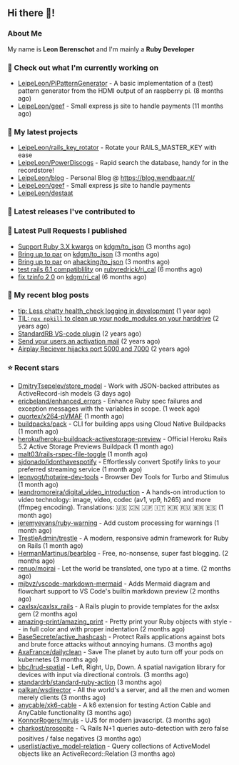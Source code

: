 ## Hi there 👋!

### About Me

My name is **Leon Berenschot** and I'm mainly a **Ruby Developer**
<br>

### 👷 Check out what I'm currently working on

- [LeipeLeon/PiPatternGenerator](https://github.com/LeipeLeon/PiPatternGenerator) - A basic implementation of a (test) pattern generator from the HDMI output of an raspberry pi. (8 months ago)
- [LeipeLeon/geef](https://github.com/LeipeLeon/geef) - Small express js site to handle payments (11 months ago)

### 🌱 My latest projects

- [LeipeLeon/rails_key_rotator](https://github.com/LeipeLeon/rails_key_rotator) - Rotate your RAILS_MASTER_KEY with ease
- [LeipeLeon/PowerDiscogs](https://github.com/LeipeLeon/PowerDiscogs) - Rapid search the database, handy for in the recordstore!
- [LeipeLeon/blog](https://github.com/LeipeLeon/blog) - Personal Blog @ https://blog.wendbaar.nl/
- [LeipeLeon/geef](https://github.com/LeipeLeon/geef) - Small express js site to handle payments
- [LeipeLeon/destaat](https://github.com/LeipeLeon/destaat)

### 🔭 Latest releases I've contributed to


### 🔨 Latest Pull Requests I published

- [Support Ruby 3.X kwargs](https://github.com/kdgm/to_json/pull/3) on [kdgm/to_json](https://github.com/kdgm/to_json) (3 months ago)
- [Bring up to par](https://github.com/kdgm/to_json/pull/2) on [kdgm/to_json](https://github.com/kdgm/to_json) (3 months ago)
- [Bring up to par](https://github.com/ahacking/to_json/pull/8) on [ahacking/to_json](https://github.com/ahacking/to_json) (3 months ago)
- [test rails 6.1 compatiblility](https://github.com/rubyredrick/ri_cal/pull/24) on [rubyredrick/ri_cal](https://github.com/rubyredrick/ri_cal) (6 months ago)
- [fix tzinfo 2 0](https://github.com/kdgm/ri_cal/pull/4) on [kdgm/ri_cal](https://github.com/kdgm/ri_cal) (6 months ago)

### 📜 My recent blog posts

- [tip: Less chatty health_check logging in development](https://www.wendbaar.nl/posts/2023/07/tip_less_chatty_health_check_logging_in_development) (1 year ago)
- [TIL: `npx npkill` to clean up your node_modules on your harddrive](https://www.wendbaar.nl/posts/2023/03/til_npx_npkill_to_clean_up_your_node_modules_on_your_harddrive) (2 years ago)
- [StandardRB VS-code plugin](https://www.wendbaar.nl/posts/2023/02/standardrb_vscode_plugin) (2 years ago)
- [Send your users an activation mail](https://www.wendbaar.nl/posts/2023/02/send_your_users_an_activation_mail) (2 years ago)
- [Airplay Reciever hijacks port 5000 and 7000](https://www.wendbaar.nl/posts/2023/02/airplay_reciever_hijacks_port_5000_and_7000) (2 years ago)

### ⭐ Recent stars

- [DmitryTsepelev/store_model](https://github.com/DmitryTsepelev/store_model) - Work with JSON-backed attributes as ActiveRecord-ish models (3 days ago)
- [ericbeland/enhanced_errors](https://github.com/ericbeland/enhanced_errors) - Enhance Ruby spec failures and exception messages with the variables in scope. (1 week ago)
- [quortex/x264-pVMAF](https://github.com/quortex/x264-pVMAF) (1 month ago)
- [buildpacks/pack](https://github.com/buildpacks/pack) - CLI for building apps using Cloud Native Buildpacks (1 month ago)
- [heroku/heroku-buildpack-activestorage-preview](https://github.com/heroku/heroku-buildpack-activestorage-preview) - Official Heroku Rails 5.2 Active Storage Previews Buildpack (1 month ago)
- [malt03/rails-rspec-file-toggle](https://github.com/malt03/rails-rspec-file-toggle) (1 month ago)
- [sjdonado/idonthavespotify](https://github.com/sjdonado/idonthavespotify) - Effortlessly convert Spotify links to your preferred streaming service (1 month ago)
- [leonvogt/hotwire-dev-tools](https://github.com/leonvogt/hotwire-dev-tools) - Browser Dev Tools for Turbo and Stimulus (1 month ago)
- [leandromoreira/digital_video_introduction](https://github.com/leandromoreira/digital_video_introduction) - A hands-on introduction to video technology: image, video, codec (av1, vp9, h265) and more (ffmpeg encoding). Translations: 🇺🇸 🇨🇳 🇯🇵 🇮🇹 🇰🇷 🇷🇺 🇧🇷 🇪🇸 (1 month ago)
- [jeremyevans/ruby-warning](https://github.com/jeremyevans/ruby-warning) - Add custom processing for warnings (1 month ago)
- [TrestleAdmin/trestle](https://github.com/TrestleAdmin/trestle) - A modern, responsive admin framework for Ruby on Rails (1 month ago)
- [HermanMartinus/bearblog](https://github.com/HermanMartinus/bearblog) - Free, no-nonsense, super fast blogging. (2 months ago)
- [renuo/moirai](https://github.com/renuo/moirai) - Let the world be translated, one typo at a time. (2 months ago)
- [mjbvz/vscode-markdown-mermaid](https://github.com/mjbvz/vscode-markdown-mermaid) - Adds Mermaid diagram and flowchart support to VS Code&#39;s builtin markdown preview (2 months ago)
- [caxlsx/caxlsx_rails](https://github.com/caxlsx/caxlsx_rails) - A Rails plugin to provide templates for the axlsx gem (2 months ago)
- [amazing-print/amazing_print](https://github.com/amazing-print/amazing_print) - Pretty print your Ruby objects with style -- in full color and with proper indentation (2 months ago)
- [BaseSecrete/active_hashcash](https://github.com/BaseSecrete/active_hashcash) - Protect Rails applications against bots and brute force attacks without annoying humans. (3 months ago)
- [AxaFrance/dailyclean](https://github.com/AxaFrance/dailyclean) - Save The planet by auto turn off your pods on kubernetes (3 months ago)
- [bbc/lrud-spatial](https://github.com/bbc/lrud-spatial) - Left, Right, Up, Down. A spatial navigation library for devices with input via directional controls. (3 months ago)
- [standardrb/standard-ruby-action](https://github.com/standardrb/standard-ruby-action) (3 months ago)
- [palkan/wsdirector](https://github.com/palkan/wsdirector) - All the world&#39;s a server, and all the men and women merely clients (3 months ago)
- [anycable/xk6-cable](https://github.com/anycable/xk6-cable) - A k6 extension for testing Action Cable and AnyCable functionality (3 months ago)
- [KonnorRogers/mrujs](https://github.com/KonnorRogers/mrujs) - UJS for modern javascript. (3 months ago)
- [charkost/prosopite](https://github.com/charkost/prosopite) - :mag: Rails N&#43;1 queries auto-detection with zero false positives / false negatives (3 months ago)
- [userlist/active_model-relation](https://github.com/userlist/active_model-relation) - Query collections of ActiveModel objects like an ActiveRecord::Relation (3 months ago)
